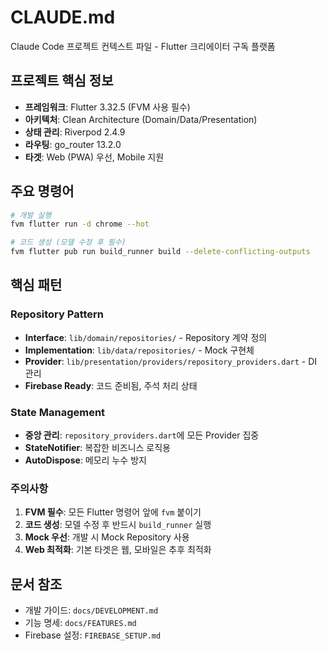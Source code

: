 # CLAUDE.md

Claude Code 프로젝트 컨텍스트 파일 - Flutter 크리에이터 구독 플랫폼

## 프로젝트 핵심 정보

- **프레임워크**: Flutter 3.32.5 (FVM 사용 필수)
- **아키텍처**: Clean Architecture (Domain/Data/Presentation)
- **상태 관리**: Riverpod 2.4.9
- **라우팅**: go_router 13.2.0
- **타겟**: Web (PWA) 우선, Mobile 지원

## 주요 명령어

```bash
# 개발 실행
fvm flutter run -d chrome --hot

# 코드 생성 (모델 수정 후 필수)
fvm flutter pub run build_runner build --delete-conflicting-outputs
```

## 핵심 패턴

### Repository Pattern
- **Interface**: `lib/domain/repositories/` - Repository 계약 정의
- **Implementation**: `lib/data/repositories/` - Mock 구현체
- **Provider**: `lib/presentation/providers/repository_providers.dart` - DI 관리
- **Firebase Ready**: 코드 준비됨, 주석 처리 상태

### State Management
- **중앙 관리**: `repository_providers.dart`에 모든 Provider 집중
- **StateNotifier**: 복잡한 비즈니스 로직용
- **AutoDispose**: 메모리 누수 방지

### 주의사항
1. **FVM 필수**: 모든 Flutter 명령어 앞에 `fvm` 붙이기
2. **코드 생성**: 모델 수정 후 반드시 `build_runner` 실행
3. **Mock 우선**: 개발 시 Mock Repository 사용
4. **Web 최적화**: 기본 타겟은 웹, 모바일은 추후 최적화

## 문서 참조
- 개발 가이드: `docs/DEVELOPMENT.md`
- 기능 명세: `docs/FEATURES.md`
- Firebase 설정: `FIREBASE_SETUP.md`